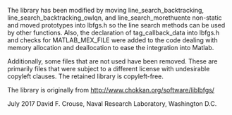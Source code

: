 The library has been modified by moving line_search_backtracking,
line_search_backtracking_owlqn, and line_search_morethuente non-static and
moved prototypes into lbfgs.h so the line search methods can be used by
other functions. Also, the declaration of tag_callback_data into lbfgs.h
and checks for MATLAB_MEX_FILE were added to the code dealing with memory
allocation and deallocation to ease the integration into Matlab.

Additionally, some files that are not used have been removed. These are
primarily files that were subject to a different license with undesirable
copyleft clauses. The retained library is copyleft-free.

The library is originally from
http://www.chokkan.org/software/liblbfgs/

July 2017 David F. Crouse, Naval Research Laboratory, Washington D.C.